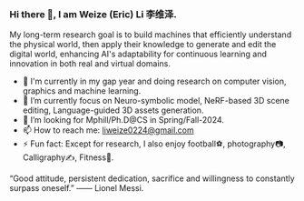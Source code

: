 ### Hi there 👋, I am Weize (Eric) Li 李维泽.

  My long-term research goal is to build machines that efficiently understand the physical world, then apply their knowledge to generate and edit the digital world, enhancing AI's adaptability for continuous learning and innovation in both real and virtual domains.  

- 🔭 I'm currently in my gap year and doing research on computer vision, graphics and machine learning.  
- 🌱 I’m currently focus on Neuro-symbolic model, NeRF-based 3D scene editing, Language-guided 3D assets generation.  
- 🤔 I’m looking for Mphill/Ph.D@CS in Spring/Fall-2024. 
- 📫 How to reach me: liweize0224@gmail.com  
- ⚡ Fun fact: Except for research, I also enjoy football⚽, photography📷, Calligraphy✍️, Fitness💪.
  
  
  
  
“Good attitude, persistent dedication, sacrifice and willingness to constantly surpass oneself.” —— Lionel Messi.
